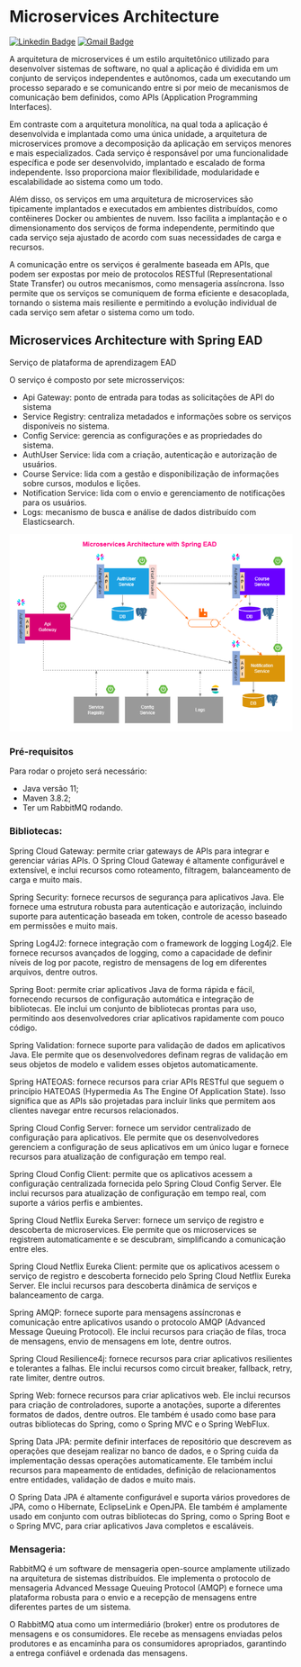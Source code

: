 # Microservices Architecture

[![Linkedin Badge](https://img.shields.io/badge/-Carlos%20Alexandre-002E74?style=flat-square&logo=Linkedin&logoColor=white&link=https://www.linkedin.com/in/carlosalexandredev/)](https://www.linkedin.com/in/carlosalexandredev/)
[![Gmail Badge](https://img.shields.io/badge/-carlosalexandredev.contato@gmail.com-002E74?style=flat-square&logo=Gmail&logoColor=white&link=mailto:carlosalexandredev.contato@gmail.com)](mailto:carlosalexandredev.contato@gmail.com)


A arquitetura de microservices é um estilo arquitetônico utilizado para desenvolver sistemas de software, no qual a aplicação é dividida em um conjunto de serviços independentes e autônomos, cada um executando um processo separado e se comunicando entre si por meio de mecanismos de comunicação bem definidos, como APIs (Application Programming Interfaces).

Em contraste com a arquitetura monolítica, na qual toda a aplicação é desenvolvida e implantada como uma única unidade, a arquitetura de microservices promove a decomposição da aplicação em serviços menores e mais especializados. Cada serviço é responsável por uma funcionalidade específica e pode ser desenvolvido, implantado e escalado de forma independente. Isso proporciona maior flexibilidade, modularidade e escalabilidade ao sistema como um todo.

Além disso, os serviços em uma arquitetura de microservices são tipicamente implantados e executados em ambientes distribuídos, como contêineres Docker ou ambientes de nuvem. Isso facilita a implantação e o dimensionamento dos serviços de forma independente, permitindo que cada serviço seja ajustado de acordo com suas necessidades de carga e recursos.

A comunicação entre os serviços é geralmente baseada em APIs, que podem ser expostas por meio de protocolos RESTful (Representational State Transfer) ou outros mecanismos, como mensageria assíncrona. Isso permite que os serviços se comuniquem de forma eficiente e desacoplada, tornando o sistema mais resiliente e permitindo a evolução individual de cada serviço sem afetar o sistema como um todo.

## Microservices Architecture with Spring EAD

Serviço de plataforma de aprendizagem EAD

O serviço é composto por sete microsserviços:
 - Api Gateway: ponto de entrada para todas as solicitações de API do sistema
 - Service Registry: centraliza metadados e informações sobre os serviços disponíveis no sistema.
 - Config Service: gerencia as configurações e as propriedades do sistema.
 - AuthUser Service: lida com a criação, autenticação e autorização de usuários.
 - Course Service: lida com a gestão e disponibilização de informações sobre cursos, modulos e lições.
 - Notification Service: lida com o envio e gerenciamento de notificações para os usuários.
 - Logs: mecanismo de busca e análise de dados distribuído com Elasticsearch.


![carlosalexandredev-microservices.png](/readme-resources/carlosalexandredev-microservices.png)

### Pré-requisitos
Para rodar o projeto será necessário:
- Java versão 11;
- Maven 3.8.2;
- Ter um RabbitMQ rodando.

### Bibliotecas:

Spring Cloud Gateway: permite criar gateways de APIs para integrar e gerenciar várias APIs. O Spring Cloud Gateway é altamente configurável e extensível, e inclui recursos como roteamento, filtragem, balanceamento de carga e muito mais.

Spring Security: fornece recursos de segurança para aplicativos Java. Ele fornece uma estrutura robusta para autenticação e autorização, incluindo suporte para autenticação baseada em token, controle de acesso baseado em permissões e muito mais.

Spring Log4J2: fornece integração com o framework de logging Log4j2. Ele fornece recursos avançados de logging, como a capacidade de definir níveis de log por pacote, registro de mensagens de log em diferentes arquivos, dentre outros.

Spring Boot: permite criar aplicativos Java de forma rápida e fácil, fornecendo recursos de configuração automática e integração de bibliotecas. Ele inclui um conjunto de bibliotecas prontas para uso, permitindo aos desenvolvedores criar aplicativos rapidamente com pouco código.

Spring Validation: fornece suporte para validação de dados em aplicativos Java. Ele permite que os desenvolvedores definam regras de validação em seus objetos de modelo e validem esses objetos automaticamente.

Spring HATEOAS: fornece recursos para criar APIs RESTful que seguem o princípio HATEOAS (Hypermedia As The Engine Of Application State). Isso significa que as APIs são projetadas para incluir links que permitem aos clientes navegar entre recursos relacionados.

Spring Cloud Config Server: fornece um servidor centralizado de configuração para aplicativos. Ele permite que os desenvolvedores gerenciem a configuração de seus aplicativos em um único lugar e fornece recursos para atualização de configuração em tempo real.

Spring Cloud Config Client: permite que os aplicativos acessem a configuração centralizada fornecida pelo Spring Cloud Config Server. Ele inclui recursos para atualização de configuração em tempo real, com suporte a vários perfis e ambientes.

Spring Cloud Netflix Eureka Server: fornece um serviço de registro e descoberta de microservices. Ele permite que os microservices se registrem automaticamente e se descubram, simplificando a comunicação entre eles.

Spring Cloud Netflix Eureka Client: permite que os aplicativos acessem o serviço de registro e descoberta fornecido pelo Spring Cloud Netflix Eureka Server. Ele inclui recursos para descoberta dinâmica de serviços e balanceamento de carga.

Spring AMQP: fornece suporte para mensagens assíncronas e comunicação entre aplicativos usando o protocolo AMQP (Advanced Message Queuing Protocol). Ele inclui recursos para criação de filas, troca de mensagens, envio de mensagens em lote, dentre outros.

Spring Cloud Resilience4j: fornece recursos para criar aplicativos resilientes e tolerantes a falhas. Ele inclui recursos como circuit breaker, fallback, retry, rate limiter, dentre outros.

Spring Web: fornece recursos para criar aplicativos web. Ele inclui recursos para criação de controladores, suporte a anotações, suporte a diferentes formatos de dados, dentre outros. Ele também é usado como base para outras bibliotecas do Spring, como o Spring MVC e o Spring WebFlux.

Spring Data JPA: permite definir interfaces de repositório que descrevem as operações que desejam realizar no banco de dados, e o Spring cuida da implementação dessas operações automaticamente. Ele também inclui recursos para mapeamento de entidades, definição de relacionamentos entre entidades, validação de dados e muito mais.

O Spring Data JPA é altamente configurável e suporta vários provedores de JPA, como o Hibernate, EclipseLink e OpenJPA. Ele também é amplamente usado em conjunto com outras bibliotecas do Spring, como o Spring Boot e o Spring MVC, para criar aplicativos Java completos e escaláveis.


### Mensageria:
RabbitMQ é um software de mensageria open-source amplamente utilizado na arquitetura de sistemas distribuídos. Ele implementa o protocolo de mensageria Advanced Message Queuing Protocol (AMQP) e fornece uma plataforma robusta para o envio e a recepção de mensagens entre diferentes partes de um sistema.

O RabbitMQ atua como um intermediário (broker) entre os produtores de mensagens e os consumidores. Ele recebe as mensagens enviadas pelos produtores e as encaminha para os consumidores apropriados, garantindo a entrega confiável e ordenada das mensagens.